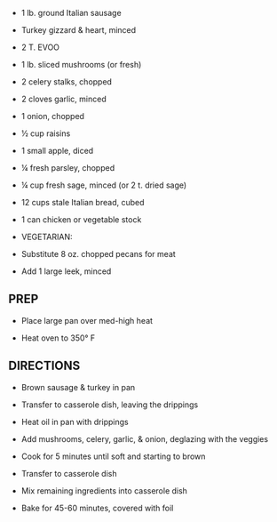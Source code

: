- 1 lb. ground Italian sausage

- Turkey gizzard & heart, minced

- 2 T. EVOO

- 1 lb. sliced mushrooms (or fresh)

- 2 celery stalks, chopped

- 2 cloves garlic, minced

- 1 onion, chopped

- ½ cup raisins

- 1 small apple, diced

- ¼ fresh parsley, chopped

- ¼ cup fresh sage, minced (or 2 t. dried sage)

- 12 cups stale Italian bread, cubed

- 1 can chicken or vegetable stock

- VEGETARIAN:

- Substitute 8 oz. chopped pecans for meat

- Add 1 large leek, minced

## PREP

- Place large pan over med-high heat

- Heat oven to 350° F

## DIRECTIONS

- Brown sausage & turkey in pan

- Transfer to casserole dish, leaving the drippings

- Heat oil in pan with drippings

- Add mushrooms, celery, garlic, & onion, deglazing with the veggies

- Cook for 5 minutes until soft and starting to brown

- Transfer to casserole dish

- Mix remaining ingredients into casserole dish

- Bake for 45-60 minutes, covered with foil
